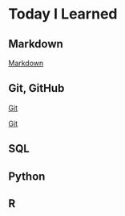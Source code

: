 # Today I Learned

## Markdown

[Markdown](./git_class/Markdown_study.md)

## Git, GitHub

[Git](./git_class/Git_base.md)

[Git](./git_class/git_study)

## SQL

## Python

## R